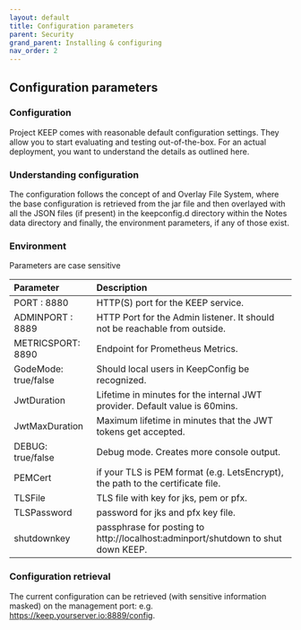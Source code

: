 ```yaml
---
layout: default
title: Configuration parameters
parent: Security
grand_parent: Installing & configuring
nav_order: 2
---
```


## Configuration parameters

### Configuration

Project KEEP comes with reasonable default configuration settings. They allow you to start evaluating and testing out-of-the-box. For an actual deployment, you want to understand the details as outlined here.

### Understanding configuration

The configuration follows the concept of and Overlay File System, where the base configuration is retrieved from the jar file and then overlayed with all the JSON files (if present) in the keepconfig.d directory within the Notes data directory and finally, the environment parameters, if any of those exist.

### Environment

Parameters are case sensitive

| Parameter            | Description                                                                      |
| :------------------- | :------------------------------------------------------------------------------- |
| PORT : 8880          | HTTP(S) port for the KEEP service.                                               |
| ADMINPORT : 8889     | HTTP Port for the Admin listener. It should not be reachable from outside.       |
| METRICSPORT: 8890    | Endpoint for Prometheus Metrics.                                                 |
| GodeMode: true/false | Should local users in KeepConfig be recognized.                                  |
| JwtDuration          | Lifetime in minutes for the internal JWT provider. Default value is 60mins.      |
| JwtMaxDuration       | Maximum lifetime in minutes that the JWT tokens get accepted.                    |
| DEBUG: true/false    | Debug mode. Creates more console output.                                         |
| PEMCert              | if your TLS is PEM format (e.g. LetsEncrypt), the path to the certificate file.  |
| TLSFile              | TLS file with key for jks, pem or pfx.                                           |
| TLSPassword          | password for jks and pfx key file.                                               |
| shutdownkey          | passphrase for posting to http://localhost:adminport/shutdown to shut down KEEP. |

### Configuration retrieval

The current configuration can be retrieved (with sensitive information masked) on the management port:
e.g. https://keep.yourserver.io:8889/config.
